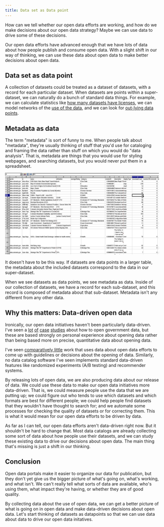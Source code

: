 ```yaml
---
title: Data set as Data point
---
```

<!-- For the winter issue of Socrata's magazine -->
How can we tell whether our open data efforts are working,
and how do we make decisions about our open data strategy?
Maybe we can use data to drive some of these decisions.

Our open data efforts have advanced enough that we have lots
of data about how people publish and consume open data. With
a slight shift in our way of thinking, we can use these data
about open data to make better decisions about open data.

## Data set as data point
A collection of datasets could be treated as a dataset
of datasets, with a record for each particular dataset.
When datasets are points within a super-dataset,
we can naturally do a bunch of standard data things.
For example, we can calculate statistics like
[how many datasets have licenses](/!/open-data-licensing),
we can model networks of the
[use of the data](http://www.chriswhong.com/nycopendata/),
and we can look for [out-lying data points](/!/socrata-users/).

## Metadata as data
The term "metadata" is sort of funny to me.
When people talk about "metadata", they're
usually thinking of stuff that you'd use for cataloging
and framing the data rather than stuff on which you would do
"data analysis". That is, metadata are things that you would use
for styling webpages, and searching datasets,
but you would never put them in a spreadsheet.

![Metadata in a spreadsheet](spreadsheet-spreadsheet.png)

It doesn't have to be this way.
If datasets are data points in a larger table, the metadata
about the included datasets correspond to the data in our
super-dataset.

When we see datasets as data points, we see metadata as data.
Inside of our collection of datasets, we have a record for each
sub-dataset, and this record is composed of metadata about that
sub-dataset. Metadata isn't any different from any other data.

## Why this matters: Data-driven open data
Ironically, our open data
initiatives haven't been particularly data-driven. I've seen a
[lot](http://beyondtransparency.org/)
[of](http://www.socrata.com/case-studies/)
[case](http://ckan.org/case-studies/)
[studies](http://theodi.org/case-studies)
about how to open government data, but these are based strongly
on personal experience about opening data rather than being based
more on precise, quantitative data about opening data.

I've seen [comparatively little](/open-data) work that uses data
about open data efforts to come up with guidelines or
decisions about the opening of data. Similarly, no data catalog
software I've seen implements standard
data-driven features like randomized experiments (A/B testing)
and recommender systems.

By releasing lots of open data, we are also
producing data about our release of data.
We could use these data to make our open data initiatives more data-driven.
That is, we could measure people use the data that we are putting up;
we could figure out who tends to use which datasets and which formats
are best for different people; we could help people find datasets that
they wouldn't have thought to search for;
and we automate some processes for checking the
quality of datasets or for correcting them.
This is what it would mean for our open data efforts to be driven by data.

As far as I can tell, our open data efforts aren't data-driven right now.
But it shouldn't be hard to change that. Most data catalogs are already
collecting some sort of data about how people use their datasets, and we
can study these existing data to drive our decisions about open data.
The main thing that's missing is just a shift in our thinking.

## Conclusion
Open data portals make it easier to organize our data for publication,
but they don't yet give us the
bigger picture of what's going on, what's working, and what isn't.
We can't really tell what sorts of data are available, who's using them,
what impact they're having, or whether they are of good quality.

By collecting data about the use of open data, we can get a
better picture of what is going on in open data and make data-driven
decisions about open data.
Let's start thinking of datasets as datapoints so that we can use
data about data to drive our open data initatives.
